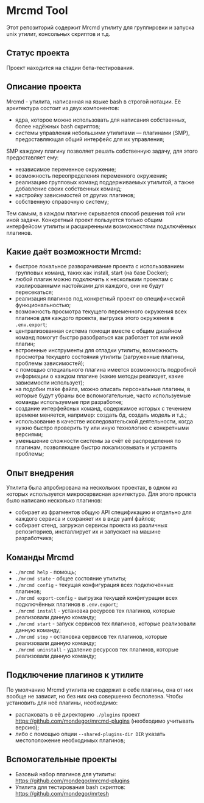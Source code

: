 # Mrcmd Tool
Этот репозиторий содержит Mrcmd утилиту для группировки и запуска unix утилит, консольных скриптов и т.д.

## Статус проекта
Проект находится на стадии бета-тестирования.

## Описание проекта
Mrcmd - утилита, написанная на языке bash в строгой нотации. Её архитектура состоит из двух компонентов:
- ядра, которое можно использовать для написания собственных, более надёжных bash скриптов;
- системы управления небольшими утилитами — плагинами (SMP), предоставляющая общий интерфейс для их управления;

SMP каждому плагину позволяет решать собственную задачу, для этого предоставляет ему:
- независимое переменное окружение;
- возможность переопределения переменного окружения;
- реализацию групповых команд поддерживаемых утилитой, а также добавление своих собственных команд;
- настройку зависимостей от других плагинов;
- собственную справочную систему;

Тем самым, в каждом плагине скрывается способ решения той или иной задачи. Конкретный проект пользуется только общим интерфейсом утилиты и расширенными возможностями подключённых плагинов.

## Какие даёт возможности Mrcmd:
- быстрое локальное разворачивание проекта с использованием групповых команд, таких как install, start (на базе Docker);
- любой плагин можно подключить к нескольким проектам с изолированными настойками для каждого, они не будут пересекаться;
- реализация плагинов под конкретный проект со специфической функциональностью;
- возможность просмотра текущего переменного окружения всех плагинов для каждого проекта, выгрузка этого окружения в `.env.export`;
- централизованная система помощи вместе с общим дизайном команд помогут быстро разобраться как работает тот или иной плагин;
- встроенные инструменты для отладки утилиты, возможность просмотра текущего состояния утилиты (загруженные плагины, проблемы зависимостей);
- с помощью специального плагина имеется возможность подробной информации о каждом плагине (какие методы реализует, какие зависимости использует);
- на подобии make файла, можно описать персональные плагины, в которые будут убраны все вспомогательные, часто используемые команды используемые при разработке;
- создание интерфейсных команд, содержимое которых с течением времени меняется, например: создать бд, создать модель и т.д.;
- использование в качестве исследовательской деятельности, когда нужно быстро проверить ту или иную технологию с конкретными версиями;
- уменьшение сложности системы за счёт её распределения по плагинам, позволяющее быстро локализовывать и устранять проблемы;

## Опыт внедрения
Утилита была апробирована на нескольких проектах, в одном из которых используется микросервисная архитектура.
Для этого проекта было написано несколько плагинов:
- собирает из фрагментов общую API спецификацию и отдельно для каждого сервиса и сохраняет их в виде yaml файлов;
- собирает стенд, загружая сервисы проекта из различных репозиториев, инсталлирует их и запускает на машине разработчика;

## Команды Mrcmd
- `./mrcmd help` - помощь; 
- `./mrcmd state` - общее состояние утилиты;
- `./mrcmd config` - текущая конфигурация всех подключённых плагинов;
- `./mrcmd export-config` - выгрузка текущей конфигурации всех подключённых плагинов в `.env.export`;
- `./mrcmd install` - установка ресурсов тех плагинов, которые реализовали данную команду;
- `./mrcmd start` - запуск сервисов тех плагинов, которые реализовали данную команду;
- `./mrcmd stop` - остановка сервисов тех плагинов, которые реализовали данную команду;
- `./mrcmd uninstall` - удаление ресурсов тех плагинов, которые реализовали данную команду;

## Подключение плагинов к утилите
По умолчанию Mrcmd утилита не содержит в себе плагины, она от них вообще не зависит, но без них она совершенно бесполезна.
Чтобы установить для неё плагины, необходимо:
- распаковать в её директорию `./plugins` проект https://github.com/mondegor/mrcmd-plugins (необходимо учитывать версию);
- либо с помощью опции `--shared-plugins-dir DIR` указать местоположение необходимых плагинов;

## Вспомогательные проекты
- Базовый набор плагинов для утилиты: https://github.com/mondegor/mrcmd-plugins
- Утилита для тестирования bash скриптов: https://github.com/mondegor/mrtesh